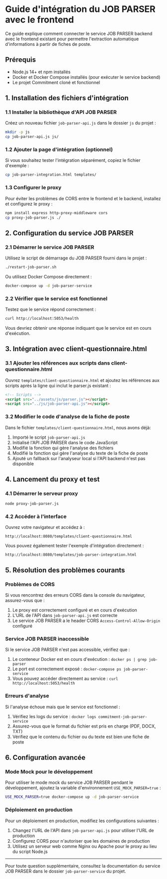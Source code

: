 # Guide d'intégration du JOB PARSER avec le frontend

Ce guide explique comment connecter le service JOB PARSER backend avec le frontend existant pour permettre l'extraction automatique d'informations à partir de fiches de poste.

## Prérequis

- Node.js 14+ et npm installés
- Docker et Docker Compose installés (pour exécuter le service backend)
- Le projet Commitment cloné et fonctionnel

## 1. Installation des fichiers d'intégration

### 1.1 Installer la bibliothèque d'API JOB PARSER

Créez un nouveau fichier `job-parser-api.js` dans le dossier `js` du projet :

```bash
mkdir -p js
cp job-parser-api.js js/
```

### 1.2 Ajouter la page d'intégration (optionnel)

Si vous souhaitez tester l'intégration séparément, copiez le fichier d'exemple :

```bash
cp job-parser-integration.html templates/
```

### 1.3 Configurer le proxy

Pour éviter les problèmes de CORS entre le frontend et le backend, installez et configurez le proxy :

```bash
npm install express http-proxy-middleware cors
cp proxy-job-parser.js ./
```

## 2. Configuration du service JOB PARSER

### 2.1 Démarrer le service JOB PARSER

Utilisez le script de démarrage du JOB PARSER fourni dans le projet :

```bash
./restart-job-parser.sh
```

Ou utilisez Docker Compose directement :

```bash
docker-compose up -d job-parser-service
```

### 2.2 Vérifier que le service est fonctionnel

Testez que le service répond correctement :

```bash
curl http://localhost:5053/health
```

Vous devriez obtenir une réponse indiquant que le service est en cours d'exécution.

## 3. Intégration avec client-questionnaire.html

### 3.1 Ajouter les références aux scripts dans client-questionnaire.html

Ouvrez `templates/client-questionnaire.html` et ajoutez les références aux scripts après la ligne qui inclut le parser.js existant :

```html
<!-- Scripts -->
<script src="../assets/js/parser.js"></script>
<script src="../js/job-parser-api.js"></script>
```

### 3.2 Modifier le code d'analyse de la fiche de poste

Dans le fichier `templates/client-questionnaire.html`, nous avons déjà:

1. Importé le script `job-parser-api.js`
2. Initialisé l'API JOB PARSER dans le code JavaScript
3. Modifié la fonction qui gère l'analyse des fichiers
4. Modifié la fonction qui gère l'analyse du texte de la fiche de poste
5. Ajouté un fallback sur l'analyseur local si l'API backend n'est pas disponible

## 4. Lancement du proxy et test

### 4.1 Démarrer le serveur proxy

```bash
node proxy-job-parser.js
```

### 4.2 Accéder à l'interface

Ouvrez votre navigateur et accédez à :

```
http://localhost:8080/templates/client-questionnaire.html
```

Vous pouvez également tester l'exemple d'intégration directement :

```
http://localhost:8080/templates/job-parser-integration.html
```

## 5. Résolution des problèmes courants

### Problèmes de CORS

Si vous rencontrez des erreurs CORS dans la console du navigateur, assurez-vous que :

1. Le proxy est correctement configuré et en cours d'exécution
2. L'URL de l'API dans `job-parser-api.js` est correcte
3. Le service JOB PARSER a le header CORS `Access-Control-Allow-Origin` configuré

### Service JOB PARSER inaccessible

Si le service JOB PARSER n'est pas accessible, vérifiez que :

1. Le conteneur Docker est en cours d'exécution : `docker ps | grep job-parser`
2. Le port est correctement exposé : `docker-compose ps job-parser-service`
3. Vous pouvez accéder directement au service : `curl http://localhost:5053/health`

### Erreurs d'analyse

Si l'analyse échoue mais que le service est fonctionnel :

1. Vérifiez les logs du service : `docker logs commitment-job-parser-service`
2. Assurez-vous que le format du fichier est pris en charge (PDF, DOCX, TXT)
3. Vérifiez que le contenu du fichier ou du texte est bien une fiche de poste

## 6. Configuration avancée

### Mode Mock pour le développement

Pour utiliser le mode mock du service JOB PARSER pendant le développement, ajoutez la variable d'environnement `USE_MOCK_PARSER=true` :

```bash
USE_MOCK_PARSER=true docker-compose up -d job-parser-service
```

### Déploiement en production

Pour un déploiement en production, modifiez les configurations suivantes :

1. Changez l'URL de l'API dans `job-parser-api.js` pour utiliser l'URL de production
2. Configurez CORS pour n'autoriser que les domaines de production
3. Utilisez un serveur web comme Nginx ou Apache pour le proxy au lieu du script Node.js

---

Pour toute question supplémentaire, consultez la documentation du service JOB PARSER dans le dossier `job-parser-service` du projet.